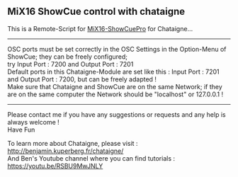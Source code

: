 ## MiX16 ShowCue control with chataigne
This is a Remote-Script for [MiX16-ShowCuePro](https://mix16showcue.com/) for Chataigne...    

---
OSC ports must be set correctly in the OSC Settings in the Option-Menu of ShowCue; they can be freely configured;   
try Input Port : 7200 and Output Port : 7201    
Default ports in this Chataigne-Module are set like this : Input Port : 7201 and Output Port : 7200, but can be freely adapted !    
Make sure that Chataigne and ShowCue are on the same Network; if they are on the same computer the Network should be "localhost" or 127.0.0.1 !

---
Please contact me if you have any suggestions or requests and any help is always welcome !    
Have Fun

To learn more about Chataigne, please visit : http://benjamin.kuperberg.fr/chataigne/    
And Ben's Youtube channel where you can find tutorials : https://youtu.be/RSBU9MwJNLY    
